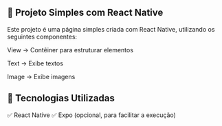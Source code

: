 ## 📱 Projeto Simples com React Native
Este projeto é uma página simples criada com React Native, utilizando os seguintes componentes:

View → Contêiner para estruturar elementos

Text → Exibe textos

Image → Exibe imagens

## 🚀 Tecnologias Utilizadas
✅ React Native
✅ Expo (opcional, para facilitar a execução)



